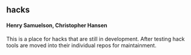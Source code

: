 ## hacks
#### Henry Samuelson, Christopher Hansen
This is a place for hacks that are still in development.
After testing hack tools are moved into their individual repos for maintainment. 
